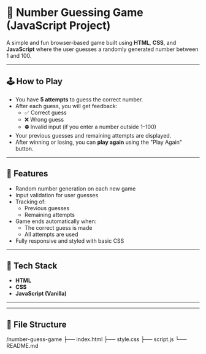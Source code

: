 # 🎯 Number Guessing Game (JavaScript Project)

A simple and fun browser-based game built using **HTML**, **CSS**, and **JavaScript** where the user guesses a randomly generated number between 1 and 100.

---

## 🕹️ How to Play

- You have **5 attempts** to guess the correct number.
- After each guess, you will get feedback:
  - ✅ Correct guess
  - ❌ Wrong guess
  - ⛔ Invalid input (if you enter a number outside 1–100)
- Your previous guesses and remaining attempts are displayed.
- After winning or losing, you can **play again** using the "Play Again" button.

---

## 🚀 Features

- Random number generation on each new game
- Input validation for user guesses
- Tracking of:
  - Previous guesses
  - Remaining attempts
- Game ends automatically when:
  - The correct guess is made
  - All attempts are used
- Fully responsive and styled with basic CSS

---

## 🧠 Tech Stack

- **HTML**
- **CSS**
- **JavaScript (Vanilla)**

---



---

## 📁 File Structure
/number-guess-game
├── index.html
├── style.css
├── script.js
└── README.md

